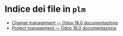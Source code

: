 # Indice dei file in `plm`

- [Change management — Odoo 18.0 documentazione](./manage_changes.md)
- [Project management — Odoo 18.0 documentazione](./management.md)
